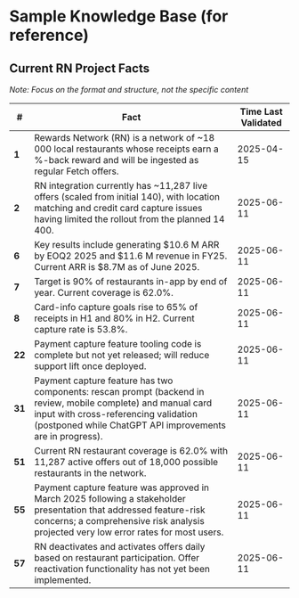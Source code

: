 # Sample Knowledge Base (for reference)

## Current RN Project Facts
*Note: Focus on the format and structure, not the specific content*

| **#** | **Fact** | **Time Last Validated** |
| ----- | -------- | ----------------------- |
| **1** | Rewards Network (RN) is a network of ~18 000 local restaurants whose receipts earn a %-back reward and will be ingested as regular Fetch offers. | 2025-04-15 |
| **2** | RN integration currently has ~11,287 live offers (scaled from initial 140), with location matching and credit card capture issues having limited the rollout from the planned 14 400. | 2025-06-11 |
| **6** | Key results include generating $10.6 M ARR by EOQ2 2025 and $11.6 M revenue in FY25. Current ARR is $8.7M as of June 2025. | 2025-06-11 |
| **7** | Target is 90% of restaurants in-app by end of year. Current coverage is 62.0%. | 2025-06-11 |
| **8** | Card-info capture goals rise to 65% of receipts in H1 and 80% in H2. Current capture rate is 53.8%. | 2025-06-11 |
| **22** | Payment capture feature tooling code is complete but not yet released; will reduce support lift once deployed. | 2025-06-11 |
| **31** | Payment capture feature has two components: rescan prompt (backend in review, mobile complete) and manual card input with cross-referencing validation (postponed while ChatGPT API improvements are in progress). | 2025-06-11 |
| **51** | Current RN restaurant coverage is 62.0% with 11,287 active offers out of 18,000 possible restaurants in the network. | 2025-06-11 |
| **55** | Payment capture feature was approved in March 2025 following a stakeholder presentation that addressed feature-risk concerns; a comprehensive risk analysis projected very low error rates for most users. | 2025-06-11 |
| **57** | RN deactivates and activates offers daily based on restaurant participation. Offer reactivation functionality has not yet been implemented. | 2025-06-11 |